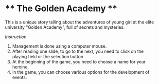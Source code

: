 #   ** The Golden Academy **
This is a unique story telling about the adventures of young girl at the elite university "Golden Academy", full of secrets and mysteries.

*Instruction*
1. Management is done using a computer mouse.
1. After reading one slide, to go to the next, you need to click on the playing field or the selection button.
1. At the beginning of the game, you need to choose a name for your heroine.
1. In the game, you can choose various options for the development of events.
